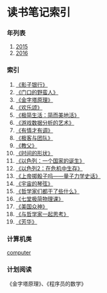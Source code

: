 读书笔记索引
====================

### 年列表
1. [2015](2015/README2015.md)
2. [2016](2016/README2016.md)


### 索引
1. [《影子银行》](rn2017_001.md)
2. [《门口的野蛮人》](rn2017_002.md)
3. [《金字塔原理》](rn2017_003.md)
4. [《欢乐颂》](rn2017_004.md)
5. [《极简生活：简而美地活》](rn2017_005.md)
6. [《游戏数据分析的艺术》](rn2017_006.md)
7. [《有情才有调》](rn2017_007.md)
8. [《极客与团队》](rn2017_008.md)
9. [《教父》](rn2017_009.md)
10. [《时间的形状》](rn2017_010.md)
11. [《以色列：一个国家的诞生》](rn2017_011.md)
12. [《以色列2：在危机中生存》](rn2017_012.md)
13. [《上帝掷骰子吗——量子力学史话》](rn2017_013.md)
14. [《宇宙的琴弦》](rn2017_014.md)
15. [《哲学家们都干了些什么》](rn2017_015.md)
16. [《七堂极简物理课》](rn2017_016.md)
17. [《美国众神》](rn2017_017.md)
18. [《与哲学家一起思考》](rn2017_018.md)
19. [《芳华》](rn2017_019.md)



### 计算机类
[computer](computer/README.md)

### 计划阅读

《金字塔原理》、《程序员的数学》
